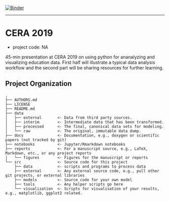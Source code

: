 [![Binder](https://mybinder.org/badge_logo.svg)](https://mybinder.org/v2/gh/chekos/CERA-2019/master?urlpath=lab%2Ftree%2Fnotebooks%2F00_DataPrep.ipynb)
***
CERA 2019
==============================

* project code: NA

45-min presentation at CERA 2019 on using python for ananalyzing and visualizing education data. First half will illustrate a typical data analysis workflow and the second part will be sharing resources for further learning.

Project Organization
--------------------
```
.
├── AUTHORS.md
├── LICENSE
├── README.md
├── data
│   ├── external       <- Data from third party sources.
│   ├── interim        <- Intermediate data that has been transformed.
│   ├── processed      <- The final, canonical data sets for modeling.
│   └── raw            <- The original, immutable data dump.
├── docs               <- Documentation, e.g., doxygen or scientific papers (not tracked by git)
├── notebooks          <- Jupyter/Rmarkdown notebooks
├── reports            <- For a manuscript source, e.g., LaTeX, Markdown, etc., or any project reports
│   └── figures        <- Figures for the manuscript or reports
└── src                <- Source code for this project
    ├── data           <- scripts and programs to process data
    ├── external       <- Any external source code, e.g., pull other git projects, or external libraries
    ├── models         <- Source code for your own model
    ├── tools          <- Any helper scripts go here
    └── visualization  <- Scripts for visualisation of your results, e.g., matplotlib, ggplot2 related.

```
